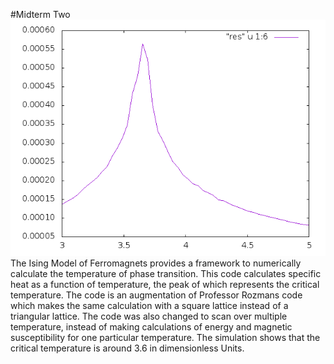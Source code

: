 #Midterm Two
![Ising model](ising-triangular.png "Specific heat") <br />
The Ising Model of Ferromagnets provides a framework to numerically calculate the temperature of phase transition. This code calculates specific heat as a function of temperature, the peak of which represents the critical temperature. The code is an augmentation of Professor Rozmans code which makes the same calculation with a square lattice instead of a triangular lattice. The code was also changed to scan over multiple temperature, instead of making calculations of energy and magnetic susceptibility for one particular temperature. The simulation shows that the critical temperature is around 3.6 in dimensionless Units.
